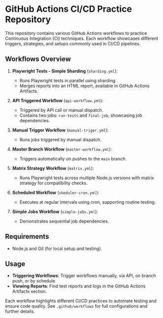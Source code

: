 # GitHub Actions CI/CD Practice Repository

This repository contains various GitHub Actions workflows to practice Continuous Integration (CI) techniques. Each workflow showcases different triggers, strategies, and setups commonly used in CI/CD pipelines.

## Workflows Overview

1. **Playwright Tests - Simple Sharding** (`sharding.yml`): 
   - Runs Playwright tests in parallel using sharding.
   - Merges reports into an HTML report, available in GitHub Actions Artifacts.

2. **API Triggered Workflow** (`api-workflow.yml`): 
   - Triggered by API call or manual dispatch.
   - Contains two jobs: `run-tests` and `final-job`, showcasing job dependencies.

3. **Manual Trigger Workflow** (`manual-triger.yml`): 
   - Runs jobs triggered by manual dispatch.

4. **Master Branch Workflow** (`master-workflow.yml`): 
   - Triggers automatically on pushes to the `main` branch.

5. **Matrix Strategy Workflow** (`matrix.yml`): 
   - Runs Playwright tests across multiple Node.js versions with matrix strategy for compatibility checks.

6. **Scheduled Workflow** (`sheduler-cron.yml`): 
   - Executes at regular intervals using cron, supporting routine testing.

7. **Simple Jobs Workflow** (`simple-jobs.yml`): 
   - Demonstrates sequential job dependencies.

## Requirements
- Node.js and Git (for local setup and testing).

## Usage

- **Triggering Workflows**: Trigger workflows manually, via API, on branch push, or by schedule.
- **Viewing Reports**: Find test reports and logs in the GitHub Actions Artifacts section.

Each workflow highlights different CI/CD practices to automate testing and ensure code quality. See `.github/workflows` for full configurations and further details.
